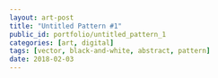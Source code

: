 ```yaml
---
layout: art-post
title: "Untitled Pattern #1"
public_id: portfolio/untitled_pattern_1
categories: [art, digital]
tags: [vector, black-and-white, abstract, pattern]
date: 2018-02-03
---
```

